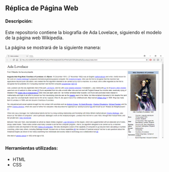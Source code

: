 ## Réplica de Página Web

#### Descripción:
Este repositorio contiene la biografía de Ada Lovelace, siguiendo el modelo de la página web Wikipedia.

La página se mostrará de la siguiente manera:

![Sin titulo](assets/imgs/CapturaLovelace.png)  


#### Herramientas utilizadas:
* HTML
* CSS
